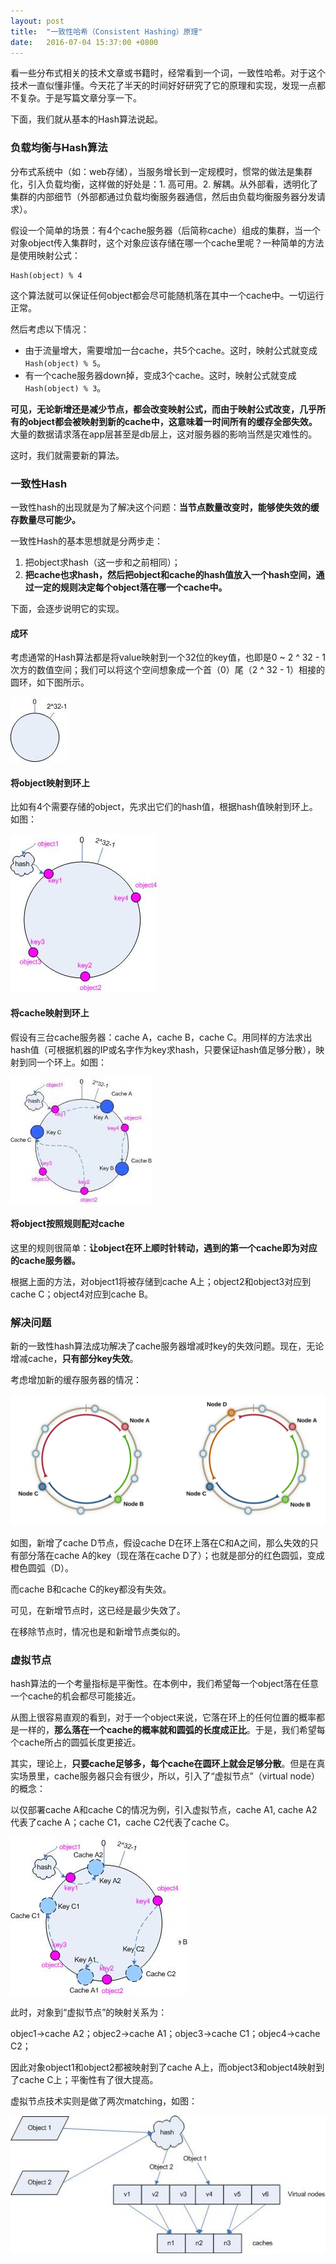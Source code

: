 ```yaml
---
layout: post
title:  "一致性哈希（Consistent Hashing）原理"
date:   2016-07-04 15:37:00 +0800
---
```


看一些分布式相关的技术文章或书籍时，经常看到一个词，一致性哈希。对于这个技术一直似懂非懂。今天花了半天的时间好好研究了它的原理和实现，发现一点都不复杂。于是写篇文章分享一下。

下面，我们就从基本的Hash算法说起。

### 负载均衡与Hash算法

分布式系统中（如：web存储），当服务增长到一定规模时，惯常的做法是集群化，引入负载均衡，这样做的好处是：1. 高可用。2. 解耦。从外部看，透明化了集群的内部细节（外部都通过负载均衡服务器通信，然后由负载均衡服务器分发请求）。

假设一个简单的场景：有4个cache服务器（后简称cache）组成的集群，当一个对象object传入集群时，这个对象应该存储在哪一个cache里呢？一种简单的方法是使用映射公式：

~~~
Hash(object) % 4
~~~

这个算法就可以保证任何object都会尽可能随机落在其中一个cache中。一切运行正常。

然后考虑以下情况：

- 由于流量增大，需要增加一台cache，共5个cache。这时，映射公式就变成`Hash(object) % 5`。
- 有一个cache服务器down掉，变成3个cache。这时，映射公式就变成`Hash(object) % 3`。

**可见，无论新增还是减少节点，都会改变映射公式，而由于映射公式改变，几乎所有的object都会被映射到新的cache中，这意味着一时间所有的缓存全部失效。** 大量的数据请求落在app层甚至是db层上，这对服务器的影响当然是灾难性的。

这时，我们就需要新的算法。

### 一致性Hash

一致性hash的出现就是为了解决这个问题：**当节点数量改变时，能够使失效的缓存数量尽可能少。**

一致性Hash的基本思想就是分两步走：

1. 把object求hash（这一步和之前相同）；
2. **把cache也求hash，然后把object和cache的hash值放入一个hash空间，通过一定的规则决定每个object落在哪一个cache中。**

下面，会逐步说明它的实现。

#### 成环

考虑通常的Hash算法都是将value映射到一个32位的key值，也即是0 ~ 2 ^ 32 - 1次方的数值空间；我们可以将这个空间想象成一个首（0）尾（2 ^ 32 - 1）相接的圆环，如下图所示。

![Alt](/images/consistent-hash(1).jpg)

#### 将object映射到环上

比如有4个需要存储的object，先求出它们的hash值，根据hash值映射到环上。如图：

![Alt](/images/consistent-hash(2).jpg)

#### 将cache映射到环上

假设有三台cache服务器：cache A，cache B，cache C。用同样的方法求出hash值（可根据机器的IP或名字作为key求hash，只要保证hash值足够分散），映射到同一个环上。如图：

![Alt](/images/consistent-hash(3).jpeg)

#### 将object按照规则配对cache

这里的规则很简单：**让object在环上顺时针转动，遇到的第一个cache即为对应的cache服务器。**

根据上面的方法，对object1将被存储到cache A上；object2和object3对应到cache C；object4对应到cache B。

### 解决问题

新的一致性hash算法成功解决了cache服务器增减时key的失效问题。现在，无论增减cache，**只有部分key失效**。

考虑增加新的缓存服务器的情况：

![alt](/images/consistent-hash(4).svg)

如图，新增了cache D节点，假设cache D在环上落在C和A之间，那么失效的只有部分落在cache A的key（现在落在cache D了）；也就是部分的红色圆弧，变成橙色圆弧（D）。

而cache B和cache C的key都没有失效。

可见，在新增节点时，这已经是最少失效了。

在移除节点时，情况也是和新增节点类似的。

### 虚拟节点

hash算法的一个考量指标是平衡性。在本例中，我们希望每一个object落在任意一个cache的机会都尽可能接近。

从图上很容易直观的看到，对于一个object来说，它落在环上的任何位置的概率都是一样的，**那么落在一个cache的概率就和圆弧的长度成正比**。于是，我们希望每个cache所占的圆弧长度更接近。

其实，理论上，**只要cache足够多，每个cache在圆环上就会足够分散**。但是在真实场景里，cache服务器只会有很少，所以，引入了“虚拟节点”（virtual node）的概念：

以仅部署cache A和cache C的情况为例，引入虚拟节点，cache A1, cache A2代表了cache A；cache C1，cache C2代表了cache C。

![alt](/images/consistent-hash(4).jpg)

此时，对象到“虚拟节点”的映射关系为：

objec1->cache A2；objec2->cache A1；objec3->cache C1；objec4->cache C2；

因此对象object1和object2都被映射到了cache A上，而object3和object4映射到了cache C上；平衡性有了很大提高。

虚拟节点技术实则是做了两次matching，如图：

![alt](/images/consistent-hash(5).jpg)
